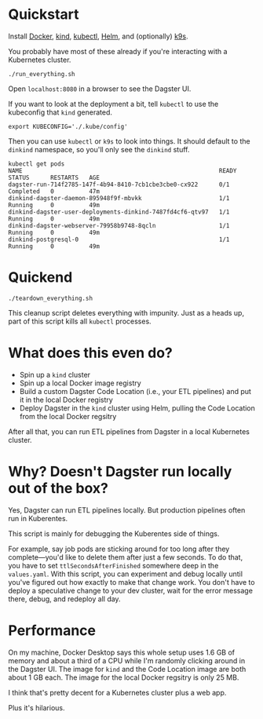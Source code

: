 # Quickstart

Install
[Docker](https://docs.docker.com/get-docker/),
[kind](https://kind.sigs.k8s.io/docs/user/quick-start/#installation),
[kubectl](https://kubernetes.io/docs/tasks/tools/),
[Helm](https://helm.sh/docs/intro/install/),
and (optionally) [k9s](https://k9scli.io/topics/install/).

You probably have most of these already if you're interacting with a Kubernetes cluster.

```shell
./run_everything.sh
```

Open `localhost:8080` in a browser to see the Dagster UI.


If you want to look at the deployment a bit, tell `kubectl` to use the kubeconfig that `kind` generated.
```
export KUBECONFIG='./.kube/config'
```

Then you can use `kubectl` or `k9s` to look into things.
It should default to the `dinkind` namespace, so you'll only see the `dinkind` stuff.
```shell
kubectl get pods
NAME                                                        READY   STATUS      RESTARTS   AGE
dagster-run-714f2785-147f-4b94-8410-7cb1cbe3cbe0-cx922      0/1     Completed   0          47m
dinkind-dagster-daemon-895948f9f-mbvkk                      1/1     Running     0          49m
dinkind-dagster-user-deployments-dinkind-7487fd4cf6-qtv97   1/1     Running     0          49m
dinkind-dagster-webserver-79958b9748-8qcln                  1/1     Running     0          49m
dinkind-postgresql-0                                        1/1     Running     0          49m
```

# Quickend
```shell
./teardown_everything.sh
```
This cleanup script deletes everything with impunity.
Just as a heads up, part of this script kills all `kubectl` processes.



# What does this even do?

* Spin up a `kind` cluster
* Spin up a local Docker image registry
* Build a custom Dagster Code Location (i.e., your ETL pipelines) and put it in the local Docker registry
* Deploy Dagster in the `kind` cluster using Helm, pulling the Code Location from the local Docker regsitry

After all that, you can run ETL pipelines from Dagster in a local Kubernetes cluster.

# Why? Doesn't Dagster run locally out of the box?
Yes, Dagster can run ETL pipelines locally.
But production pipelines often run in Kuberentes.

This script is mainly for debugging the Kuberentes side of things.

For example, say job pods are sticking around for too long after they complete—you'd like to delete them after just a few seconds.
To do that, you have to set `ttlSecondsAfterFinished` somewhere deep in the `values.yaml`.
With this script, you can experiment and debug locally until you've figured out how exactly to make that change work.
You don't have to deploy a speculative change to your dev cluster, wait for the error message there, debug, and redeploy all day.


# Performance

On my machine, Docker Desktop says this whole setup uses 1.6 GB of memory and about a third of a CPU while I'm randomly clicking around in the Dagster UI.
The image for `kind` and the Code Location image are both about 1 GB each.
The image for the local Docker regsitry is only 25 MB.

I think that's pretty decent for a Kubernetes cluster plus a web app.

Plus it's hilarious.
